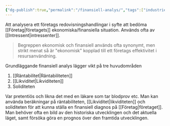 ```yaml
---
{"dg-publish":true,"permalink":"/finansiell-analys/","tags":["industriellekonomi"]}
---
```



Att analysera ett företags redovisningshandlingar i syfte att bedöma [[Företag\|företagets]] ekonomiska/finansiella situation. Används ofta av [[Intressent\|intressenter]]. 
> Begreppen ekonomisk och finansiell används ofta synonymt, men strikt menat så är "ekonomisk" kopplad till ett företags effektivitet i resursanvändning.

Grundläggande finansiell analys lägger vikt på tre huvudområden
1. [[Räntabilitet\|Räntabiliteten]]
2. [[Likviditet\|Likviditeten]]
3. Soliditeten

Var pretentiös och likna det med en läkare som tar blodprov etc. Man kan använda beräkningar på räntabiliteten, [[Likviditet\|likviditeten]] och soliditeten för att kunna ställa en finansiell diagnos på [[Företag\|företaget]]. Man behöver ofta en bild av den historiska utvecklingen och det aktuella läget, samt försöka göra en prognos över den framtida utvecklingen.
